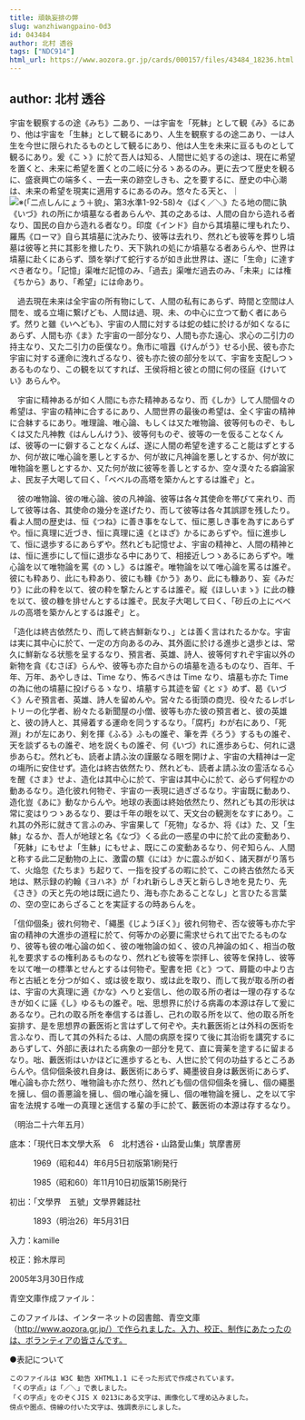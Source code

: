 ```yaml
---
title: 頑執妄排の弊
slug: wanzhiwangpaino-0d3
id: 043484
author: 北村 透谷
tags: ["NDC914"]
html_url: https://www.aozora.gr.jp/cards/000157/files/43484_18236.html
---
```


## author: 北村 透谷

宇宙を観察するの途《みち》二あり、一は宇宙を「死躰」として観《み》るにあり、他は宇宙を「生躰」として観るにあり、人生を観察するの途二あり、一は人生を今世に限られたるものとして観るにあり、他は人生を未来に亘るものとして観るにあり。爰《こゝ》に於て吾人は知る、人間世に処するの途は、現在に希望を置くと、未来に希望を置くとの二岐に分るゝあるのみ。更に去つて歴史を観るに、盛衰興亡の端多く、一去一来の跡空しきも、之を要するに、歴史の中心潮は、未来の希望を現実に適用するにあるのみ。悠々たる天と、｜![※(「二点しんにょう＋貌」、第3水準1-92-58)](https://www.aozora.gr.jp/cards/000157/files/../../../gaiji/1-92/1-92-58.png)々《ばく／＼》たる地の間に孰《いづ》れの所にか墳墓なる者あらんや、其の之あるは、人間の自から造れる者なり、国民の自から造れる者なり。印度《インド》自から其墳墓に埋もれたり、羅馬《ローマ》自ら其墳墓に沈みたり、彼等は去れり、然れども彼等を葬りし墳墓は彼等と共に其影を撤したり、天下孰れの処にか墳墓なる者あらんや、世界は墳墓に赴くにあらず、頭を挙げて蛇行するが如き此世界は、遂に「生命」に達すべき者なり。「記憶」渠唯だ記憶のみ、「過去」渠唯だ過去のみ、「未来」には権《ちから》あり、「希望」には命あり。

　過去現在未来は全宇宙の所有物にして、人間の私有にあらず、時間と空間は人間を、或る立塲に繋げども、人間は過、現、未、の中心に立つて動く者にあらず。然りと雖《いへども》、宇宙の人間に対するは蛇の蛙に於けるが如くなるにあらず、人間も亦《ま》た宇宙の一部分なり、人間も亦た遠心、求心の二引力の持主なり、又た二引力の臣僕なり。魚市に喧囂《けんがう》せる小民、彼も亦た宇宙に対する運命に洩れざるなり、彼も亦た彼の部分を以て、宇宙を支配しつゝあるものなり、この観を以てすれば、王侯将相と彼との間に何の径庭《けいてい》あらんや。

　宇宙に精神あるが如く人間にも亦た精神あるなり、而《しか》して人間個々の希望は、宇宙の精神に合するにあり、人間世界の最後の希望は、全く宇宙の精神に合躰するにあり。唯理論、唯心論、もしくは又た唯物論、彼等何ものぞ、もしくは又た凡神教《はんしんけう》、彼等何ものぞ、彼等の一を仮ることなくんば、彼等の一に僻することなくんば、遂に人間の希望を達すること能はずとするか、何が故に唯心論を悪しとするか、何が故に凡神論を悪しとするか、何が故に唯物論を悪しとするか、又た何が故に彼等を善しとするか、空々漠々たる癖論家よ、民友子大喝して曰く、「ベベルの高塔を築かんとするは誰ぞ」と。

　彼の唯物論、彼の唯心論、彼の凡神論、彼等は各々其使命を帯びて来れり、而して彼等は各、其使命の幾分を遂げたり、而して彼等は各々其誤謬を残したり。看よ人間の歴史は、恒《つね》に善き事をなして、恒に悪しき事を為すにあらずや。恒に真理に近づき、恒に真理に遠《とほざ》かるにあらずや。恒に進歩して、恒に退歩するにあらずや。然れども記憶せよ、宇宙の精神と、人間の精神とは、恒に進歩にして恒に退歩なる中にありて、相接近しつゝあるにあらずや。唯心論を以て唯物論を罵《のゝし》るは誰ぞ。唯物論を以て唯心論を罵るは誰ぞ。彼にも粋あり、此にも粋あり、彼にも糠《かう》あり、此にも糠あり、妄《みだり》に此の粋を以て、彼の粋を撃たんとするは誰ぞ。縦《ほしいまゝ》に此の糠を以て、彼の糠を排せんとするは誰ぞ。民友子大喝して曰く、「砂丘の上にベベルの高塔を築かんとするは誰ぞ」と。

「造化は終古依然たり、而して終古鮮新なり、」とは善く言はれたるかな。宇宙は実に其中心に於て、一定の方向あるのみ、其外面に於ける進歩と退歩とは、常久に鮮新なる状態を呈するなり、預言者、英雄、詩人、彼等何すれぞ宇宙以外の新物を貪《むさぼ》らんや、彼等も亦た自からの墳墓を造るものなり、百年、千年、万年、あやしきは、Time なり、怖るべきは Time なり、墳墓も亦た Time の為に他の墳墓に投げらるゝなり、墳墓すら其迹を留《とゞ》めず、曷《いづく》んぞ預言者、英雄、詩人を留めんや。営々たる街頭の商児、役々たるレボレトリーの化学者、紛々たる新聞屋の小僧、彼等も亦た彼の預言者と、彼の英雄と、彼の詩人と、其帰着する運命を同うするなり。「腐朽」わが右にあり、「死淵」わが左にあり、剣を揮《ふる》ふもの誰ぞ、筆を弄《ろう》するもの誰ぞ、天を談ずるもの誰ぞ、地を説くもの誰ぞ、何《いづ》れに進歩あらむ、何れに退歩あらむ。然れども、読者よ請ふ汝の謹厳なる眼を開けよ、宇宙の大精神は一定の塲所に安住せず。造化は終古依然たり、然れども、読者よ請ふ汝の霊活なる心を醒《さま》せよ、造化は其中心に於て、宇宙は其中心に於て、必らず何程かの動あるなり。造化彼れ何物ぞ、宇宙の一表現に過ぎざるなり。宇宙既に動あり、造化豈《あに》動なからんや。地球の表面は終始依然たり、然れども其の形状は常に変はりつゝあるなり、要は千年の眼を以て、天文台の観測をなすにあり。これ其の外形に就きて言ふのみ、宇宙果して「死物」なるか、将《は》た、又「生躰」なるか、吾人が地球と名《なづ》くる此の一惑星の中に於て此の変動あり、「死躰」にもせよ「生躰」にもせよ、既にこの変動あるなり、何ぞ知らん、人間と称する此二足動物の上に、激雷の驟《には》かに震ふが如く、諸天群がり落ちて、火焔忽《たちま》ち起りて、一指を投ずるの暇に於て、この終古依然たる天地は、黙示録の約翰《ヨハネ》が「われ新らしき天と新らしき地を見たり、先《さき》の天と先の地は既に過たり、海も亦たあることなし」と言ひたる言葉の、空の空にあらざることを実証するの時あらんを。

「信仰個条」彼れ何物ぞ、「繩墨《じようぼく》」彼れ何物ぞ、否な彼等も亦た宇宙の精神の大進歩の道程に於て、何等かの必要に需求せられて出でたるものなり、彼等も彼の唯心論の如く、彼の唯物論の如く、彼の凡神論の如く、相当の敬礼を要求するの権利あるものなり、然れども彼等を崇拝し、彼等を保持し、彼等を以て唯一の標準とせんとするは何物ぞ。聖書を把《と》つて、屑籠の中より古布と古紙とを分つが如く、或は彼を取り、或は此を取り、而して我が取る所の者は、宇宙の大真理に適《かな》へりと妄信し、他の取る所の者は一理の存するなきが如くに誣《し》ゆるもの誰ぞ。咄、思想界に於ける病毒の本源は存して爰にあるなり。己れの取る所を奉信するは善し、己れの取る所を以て、他の取る所を妄排す、是を思想界の藪医術と言はずして何ぞや。夫れ藪医術とは外科の医術を言ふなり、而して其の外科たるは、人間の病原を探りて後に其治術を講究するにあらずして、外部に表はれたる病象の一部分を見て、直に膏薬を塗するに留まるなり。咄、藪医術はいかほどに進歩するとも、人世に於て何の功益するところあらんや。信仰個条彼れ自身は、藪医術にあらず、繩墨彼自身は藪医術にあらず、唯心論も亦た然り、唯物論も亦た然り、然れども個の信仰個条を擁し、個の繩墨を擁し、個の善悪論を擁し、個の唯心論を擁し、個の唯物論を擁し、之を以て宇宙を法規する唯一の真理と迷信する輩の手に於て、藪医術の本源は存するなり。

（明治二十六年五月）













底本：「現代日本文學大系　6　北村透谷・山路愛山集」筑摩書房


　　　1969（昭和44）年6月5日初版第1刷発行

　　　1985（昭和60）年11月10日初版第15刷発行

初出：「文學界　五號」文學界雜誌社

　　　1893（明治26）年5月31日

入力：kamille

校正：鈴木厚司

2005年3月30日作成

青空文庫作成ファイル：

このファイルは、インターネットの図書館、青空文庫（http://www.aozora.gr.jp/）で作られました。入力、校正、制作にあたったのは、ボランティアの皆さんです。











●表記について


	このファイルは W3C 勧告 XHTML1.1 にそった形式で作成されています。
	「くの字点」は「／＼」で表しました。
	「くの字点」をのぞくJIS X 0213にある文字は、画像化して埋め込みました。
	傍点や圏点、傍線の付いた文字は、強調表示にしました。